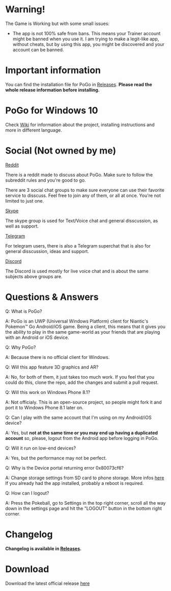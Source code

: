 # Warning!

The Game is Working but with some small issues:
- The app is not 100% safe from bans. This means your Trainer account might be banned when you use it. 
I am trying to make a legit-like app, without cheats, but by using this app, you might be discovered and your account can be banned.

# Important information
You can find the installation file for PoGo in [Releases](https://github.com/mtaheij/PoGo-UWP/releases/). **Please read the whole release information before installing.**

# PoGo for Windows 10

Check [Wiki](https://github.com/mtaheij/PoGo-UWP/wiki) for information about the project, installing instructions and more in different language.

# Social (Not owned by me)

[Reddit](https://www.reddit.com/r/PoGoUWP/)

There is a reddit made to discuss about PoGo. Make sure to follow the subreddit rules and you're good to go.

There are 3 social chat groups to make sure everyone can use their favorite service to disscuss. Feel free to join any of them, or all at once. You're not limited to just one.

[Skype](https://join.skype.com/hOeCHq2oEyhA)

The skype group is used for Text/Voice chat and general disscussion, as well as support.

[Telegram](https://telegram.me/PoGoUWP)

For telegram users, there is also a Telegram superchat that is also for general disscussion, ideas and support.

[Discord](https://discord.gg/4GMbEWH)

The Discord is used mostly for live voice chat and is about the same subjects above groups are.

# Questions & Answers

Q: What is PoGo?

A: PoGo is an UWP (Universal Windows Platform) client for Niantic's Pokemon™ Go Android/iOS game. Being a client, this means that it gives you the ability to play in the same game-world as your friends that are playing with an Android or iOS device.

Q: Why PoGo?

A: Because there is no official client for Windows.

Q: Will this app feature 3D graphics and AR?

A: No, for both of them, it just takes too much work. If you feel that you could do this, clone the repo, add the changes and submit a pull request.

Q: Will this work on Windows Phone 8.1?

A: Not officialy. This is an open-source project, so people might fork it and port it to Windows Phone 8.1 later on.

Q: Can I play with the same account that I'm using on my Android/iOS device?

A: Yes, but **not at the same time or you may end up having a duplicated account** so, please, logout from the Android app before logging in PoGo.

Q: Will it run on low-end devices?

A: Yes, but the performance may not be perfect.

Q: Why is the Device portal returning error 0x80073cf6?

A: Change storage settings from SD card to phone storage. More infos [here](github.com/ST-Apps/PoGo-UWP/issues/11)
If you already had the app installed, probably a reboot is required.

Q: How can I logout?

A: Press the Pokeball, go to Settings in the top right corner, scroll all the way down in the settings page and hit the "LOGOUT" button in the bottom right corner.

# Changelog

**Changelog is available in [Releases](https://github.com/mtaheij/PoGo-UWP/releases/).**

# Download

Download the latest official release [here](https://github.com/mtaheij/PoGo-UWP/releases)
